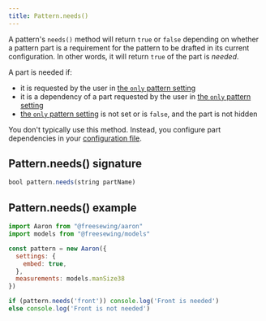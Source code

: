 ```yaml
---
title: Pattern.needs()
---
```


A pattern's `needs()` method will return `true` or `false` 
depending on whether a pattern part is a requirement for the 
pattern to be drafted in its current configuration. In other
words, it will return `true` of the part is *needed*. 

A part is needed if:

 - it is requested by the user in [the `only` pattern setting](/reference/settings/only/)
 - it is a dependency of a part requested by the user in [the `only` pattern setting](/reference/settings/only/)
 - [the `only` pattern setting](/reference/settings/only/) is not set or is `false`, and the part is not hidden

<Note>

You don't typically use this method. Instead, you configure part
dependencies in your [configuration file](/reference/config/).

</Note>

## Pattern.needs() signature

```js
bool pattern.needs(string partName)
``` 

## Pattern.needs() example

```js
import Aaron from "@freesewing/aaron"
import models from "@freesewing/models"

const pattern = new Aaron({
  settings: {
    embed: true,
  },
  measurements: models.manSize38
})

if (pattern.needs('front')) console.log('Front is needed')
else console.log('Front is not needed')
``` 



